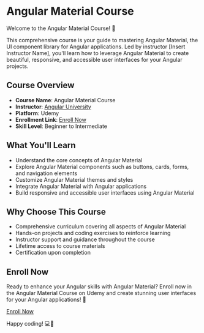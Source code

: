 # Angular Material Course

Welcome to the Angular Material Course! 🚀

This comprehensive course is your guide to mastering Angular Material, the UI component library for Angular applications. Led by instructor [Insert Instructor Name], you'll learn how to leverage Angular Material to create beautiful, responsive, and accessible user interfaces for your Angular projects.

## Course Overview

- **Course Name**: Angular Material Course
- **Instructor**: [Angular University](https://blog.angular-university.io/)
- **Platform**: Udemy
- **Enrollment Link**: [Enroll Now](https://www.udemy.com/course/angular-material-course/)
- **Skill Level**: Beginner to Intermediate

## What You'll Learn

- Understand the core concepts of Angular Material
- Explore Angular Material components such as buttons, cards, forms, and navigation elements
- Customize Angular Material themes and styles
- Integrate Angular Material with Angular applications
- Build responsive and accessible user interfaces using Angular Material

## Why Choose This Course

- Comprehensive curriculum covering all aspects of Angular Material
- Hands-on projects and coding exercises to reinforce learning
- Instructor support and guidance throughout the course
- Lifetime access to course materials
- Certification upon completion

## Enroll Now

Ready to enhance your Angular skills with Angular Material? Enroll now in the Angular Material Course on Udemy and create stunning user interfaces for your Angular applications! 🌟

[Enroll Now](https://www.udemy.com/course/angular-material-course/)

Happy coding! 💻🎉
